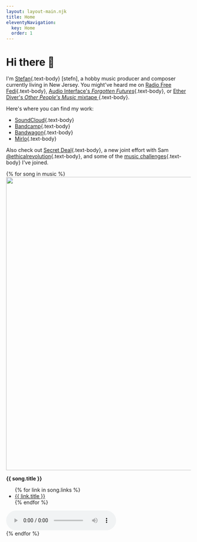 ```yaml
---
layout: layout-main.njk
title: Home
eleventyNavigation:
  key: Home
  order: 1
---
```


<div class="container my-3">

<h1 class="mb-5 text-body">Hi there 👋</h1>

I'm [Stefan](https://stefanbohacek.com/){.text-body} <span class="text-muted">[stefn]</span>, a hobby music producer and composer currently living in New Jersey. You might've heard me on [Radio Free Fedi](https://radiofreefedi.net/){.text-body}, [Audio Interface's *Forgotten Futures*](https://www.audiointerface.org/shows/forgotten-futures/20241201/){.text-body}, or [Ether Diver's *Other People's Music* mixtape ](https://www.etherdiver.com/2024/05/17/opm-four-flavors-of-electronic-and-one-weird-trip/){.text-body}.

Here's where you can find my work:

- [SoundCloud](https://soundcloud.com/stefanbohacek){.text-body}
- [Bandcamp](https://stefanbohacek.bandcamp.com/){.text-body}
- [Bandwagon](https://bandwagon.fm/@stefan-bohacek){.text-body}
- [Mirlo](https://mirlo.space/stefan){.text-body}

Also check out [Secret Deal](https://secretde.al/){.text-body}, a new joint effort with Sam [@ethicalrevolution](https://climatejustice.social/@ethicalrevolution){.text-body}, and some of the [music challenges](https://stefanbohacek.com/tag/music-challenges-and-contests/){.text-body} I've joined.

</div>

<div class="container-fluid my-5">
  <div class="row mt-5">
  {% for song in music %}<div class="col-12 col-md-6 col-lg-6 col-xl-3 position-relative">
    <div class="row mt-5">
      <div class="col-6">
        <a href="{{ song.links[0].url }}" class="text-body">
          <img
            loading="lazy"
            width="800"
            height="800"
            class="cover-art img-fluid w-100"
            src="/assets/covers/{{ song.id }}.png"
          {% if song.cover_art_description %}alt="{{ song.cover_art_description }}"{% else %}alt="Album cover" role="presentation"{% endif %}
          >
        </a>
      </div>
      <div class="col-6">
        <p>
          <strong>{{ song.title }}</strong>
        </p>
        <ul class="mt-3">
          {% for link in song.links %}<li>
            <a class="fs-9 text-body" href="{{ link.url }}">{{ link.title }}</a>
          </li>{% endfor %}
        </ul>
      </div>
    </div>
    <div class="position-absolutex bottom-0 mt-3">
      <audio controls class="w-100 mt-4">
        <source src="/assets/audio/{{ song.id }}.mp3" />
      </audio>
    </div>
  </div>{% endfor %}
</div>
